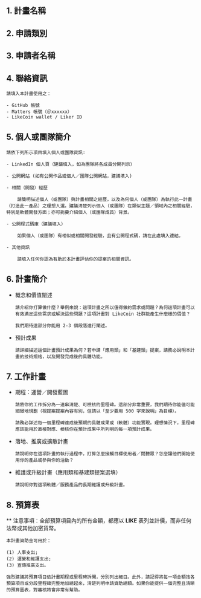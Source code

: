 ## 1. 計畫名稱
    
## 2. 申請類別 
    
## 3. 申請者名稱

## 4. 聯絡資訊
    請填入本計畫使用之：
    
    - GitHub 帳號
    - Matters 帳號（＠xxxxxx）
    - LikeCoin wallet / Liker ID

## 5. 個人或團隊簡介
```
請依下列所示項目填入個人或團隊資訊:

- LinkedIn 個人頁（建議填入，如為團隊將各成員分開列示）

- 公開網站 (如有公開作品或個人／團隊公開網站，建議填入)

- 相關（開發）經歷

    請簡明描述個人（或團隊）與計畫相關之經歷，以及為何個人（或團隊）為執行此一計畫（打造此一產品）之理想人選。建議清楚列示個人（或團隊）在類似主題／領域內之相關經驗，特別是軟體開發方面；亦可扼要介紹個人（或團隊成員）背景。 

- 公開程式碼庫（建議填入）

    如果個人（或團隊）有相似或相關開發經驗，且有公開程式碼，請在此處填入連結。

- 其他資訊

    請填入任何你認為有助於本計畫評估你的提案的相關資訊。
```

## 6. 計畫簡介

- 概念和價值闡述
 
    ```
    請介紹你打算做什麼？舉例來說：這項計畫之所以值得做的需求或問題？為何這項計畫可以有效滿足這些需求或解決這些問題？這項計畫對 LikeCoin 社群能產生什麼樣的價值？
    
    我們期待這部分你能用 2-3 個段落進行闡述。
    ```   
- 預計成果

    ```
    請詳細描述這個計畫預計成果為何？若申請「應用類」和「基建類」提案，請務必說明本計畫的技術規格，以及開發完成後的具體功能。
   ``` 

## 7. 工作計畫

- 期程：運營／開發藍圖
    ```
    請將你的工作拆分為一連串清楚、可檢核的里程碑。這部分非常重要，我們期待你能儘可能細緻地規劃（視提案提案內容有別，但請以「至少要用 500 字來說明」為目標）。

    請務必詳述每一個里程碑達成後預期的具體成果或（軟體）功能實現。理想情況下，里程碑應該能用於直椄對應、檢核你在預計成果中所列明的每一項預計成果。
    ```
    
- 落地、推廣或擴散計畫
    ```
    請說明你在這項計畫的執行過程中，打算怎麼接觸目標使用者／閱聽眾？怎麼讓他們開始使用你的產品或參與你的活動？
    ```
    
- 維護或升級計畫（應用類和基建類提案選填）
    ```
    請說明你對這項軟體／服務產品的長期維護或升級計畫。
    ```

## 8. 預算表

** 注意事項：全部預算項目內的所有金額，都應以 **LIKE** 表列並計價，而非任何法幣或其他加密貨幣。 

    本計畫資助金可用於： 
    
    (1) 人事支出; 
    (2) 運營和維護支出; 
    (3) 宣傳推廣支出。
    
    強烈建議將預算項目依計畫期程或里程碑拆開，分別列出細目。此外，請記得將每一項金額按各預算項目或分段里程碑完整地加總起來，清楚列明申請資助總額。如果你能提供一個完整且清晰的預算圖表，對審核將會非常有幫助。








